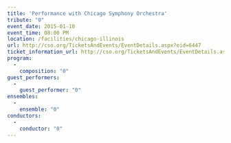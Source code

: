 ```yaml
---
title: 'Performance with Chicago Symphony Orchestra'
tribute: "0"
event_date: 2015-01-10
event_time: 08:00 PM
location: /facilities/chicago-illinois
url: http://cso.org/TicketsAndEvents/EventDetails.aspx?eid=6447
ticket_information_url: http://cso.org/TicketsAndEvents/EventDetails.aspx?eid=6447
program: 
  -
    composition: "0"
guest_performers: 
  -
    guest_performer: "0"
ensembles: 
  -
    ensemble: "0"
conductors: 
  -
    conductor: "0"
---
```

